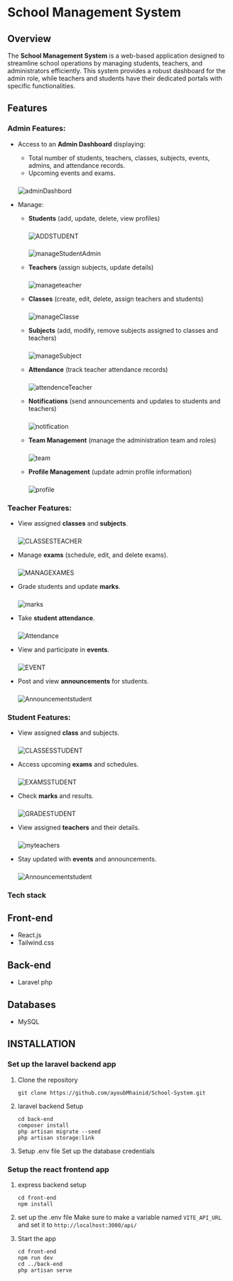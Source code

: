 # School Management System

## Overview
The **School Management System** is a web-based application designed to streamline school operations by managing students, teachers, and administrators efficiently. This system provides a robust dashboard for the admin role, while teachers and students have their dedicated portals with specific functionalities.

## Features
### Admin Features:
- Access to an **Admin Dashboard** displaying:
  - Total number of students, teachers, classes, subjects, events, admins, and attendance records.
  - Upcoming events and exams.
   ###
    ![adminDashbord](https://github.com/user-attachments/assets/c821e87c-2959-4b03-b45c-ac5e74910b1a)

- Manage:
  - **Students** (add, update, delete, view profiles)
       ###
    ![ADDSTUDENT](https://github.com/user-attachments/assets/8293cee4-fc21-4d10-b072-bca1c7ab58c8)
       ###
    ![manageStudentAdmin](https://github.com/user-attachments/assets/3e2cdf71-3591-4e0e-8c3f-40509b8e8b6c)

  - **Teachers** (assign subjects, update details)
       ###
    ![manageteacher](https://github.com/user-attachments/assets/9b9963df-1b44-48b9-8bec-f837d7e061ae)

  - **Classes** (create, edit, delete, assign teachers and students)
       ###
    ![manageClasse](https://github.com/user-attachments/assets/9821fa7c-ec7b-4bda-b3c9-f585fd1603cf)

  - **Subjects** (add, modify, remove subjects assigned to classes and teachers)
       ###
    ![manageSubject](https://github.com/user-attachments/assets/3453aab7-f283-478a-ace3-6f01e25f4514)

  - **Attendance** (track teacher attendance records)
       ###
    ![attendenceTeacher](https://github.com/user-attachments/assets/7ac228f4-02f5-47b6-ab63-bde3c9c52547)

  - **Notifications** (send announcements and updates to students and teachers)
       ###
    ![notification](https://github.com/user-attachments/assets/50eb7869-22ae-46dc-b5e7-3ddb547b8c13)

  - **Team Management** (manage the administration team and roles)
       ###
    ![team](https://github.com/user-attachments/assets/962fbf9e-0df0-49fa-b243-90ffa8e60fbb)

  - **Profile Management** (update admin profile information)
       ###
    ![profile](https://github.com/user-attachments/assets/93875599-ae5a-4099-9b58-9bd2cc349a0e)


### Teacher Features:
- View assigned **classes** and **subjects**.
  ###
  ![CLASSESTEACHER](https://github.com/user-attachments/assets/2d3a0ca9-5405-47b4-820b-846563d8f1fb)
  
- Manage **exams** (schedule, edit, and delete exams).
  ###
  ![MANAGEXAMES](https://github.com/user-attachments/assets/e385d5df-74af-46a5-98ed-b1f19e06383a)
  
- Grade students and update **marks**.
  ###
  ![marks](https://github.com/user-attachments/assets/71d16ed0-1ffd-4494-8b74-d26e325e320a)

- Take **student attendance**.
  ###
  ![Attendance](https://github.com/user-attachments/assets/4f7f0c49-2b60-4de8-ad7b-5995cb137841)

- View and participate in **events**.
  ###
  ![EVENT](https://github.com/user-attachments/assets/8ef215e6-37e7-46a3-adad-5e199056346f)

- Post and view **announcements** for students.
  ###
  ![Announcementstudent](https://github.com/user-attachments/assets/ca2037b8-122b-4e46-96d8-6890bd9c9f59)

### Student Features:
- View assigned **class** and subjects.
  ###
  ![CLASSESSTUDENT](https://github.com/user-attachments/assets/6f99a600-7136-4f98-b707-37badfaec1d7)
  
- Access upcoming **exams** and schedules.
  ###
  ![EXAMSSTUDENT](https://github.com/user-attachments/assets/d5985462-d1f2-4389-9b84-03c6d3604b1c)

- Check **marks** and results.
  ###
  ![GRADESTUDENT](https://github.com/user-attachments/assets/ce977ef9-c014-48ff-8292-869dd9a502f5)

- View assigned **teachers** and their details.
  ###
  ![myteachers](https://github.com/user-attachments/assets/949e81f0-42b1-4f1b-98c0-1ffa66bd592a)

- Stay updated with **events** and announcements.
  ###
  ![Announcementstudent](https://github.com/user-attachments/assets/018f26f9-0a06-45cb-8c12-cbeba92c5ebe)


### Tech stack 
## Front-end
- React.js
- Tailwind.css
## Back-end
- Laravel php
## Databases
- MySQL

## INSTALLATION
### Set up the laravel backend app
1. Clone the repository
   ```
   git clone https://github.com/ayoubMhainid/School-System.git
   ```
2. laravel backend Setup
   ```
   cd back-end
   composer install
   php artisan migrate --seed
   php artisan storage:link
   ```
3. Setup .env file
   Set up the database credentials

### Setup the react frontend app
1. express backend setup
   ```
   cd front-end
   npm install
   ```
2. set up the .env file
   Make sure to make a variable named `VITE_API_URL` and set it to `http://localhost:3000/api/`

3. Start the app
   ```
   cd front-end
   npm run dev
   cd ../back-end
   php artisan serve
